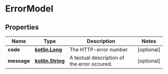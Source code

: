 # ErrorModel

## Properties
Name | Type | Description | Notes
------------ | ------------- | ------------- | -------------
**code** | [**kotlin.Long**](.md) | The HTTP-error number |  [optional]
**message** | [**kotlin.String**](.md) | A textual description of the error occured. |  [optional]
